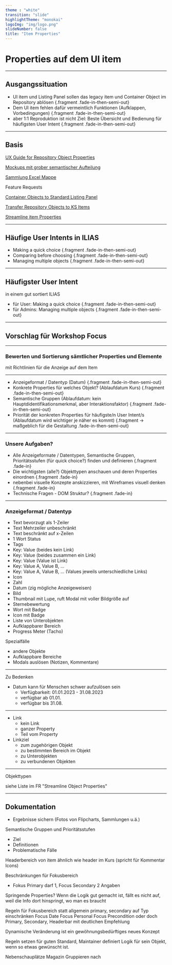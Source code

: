 ```yaml
---
theme : "white"
transition: "slide"
highlightTheme: "monokai"
logoImg: "img/logo.png"
slideNumber: false
title: "Item Properties"
---
```


# Properties auf dem UI item

---

## Ausgangssituation

* UI item und Listing Panel sollen das legacy item und Container Object im Repository ablösen {.fragment .fade-in-then-semi-out}
* Dem UI item fehlen dafür vermeintlich Funktionen (Aufklappen, Vorbedingungen) {.fragment .fade-in-then-semi-out}
* aber 1:1 Reproduktion ist nicht Ziel: Beste Übersicht und Bedienung für häufigsten User Intent {.fragment .fade-in-then-semi-out}

---

## Basis

[UX Guide for Repository Object Properties](https://github.com/ILIAS-eLearning/ILIAS/blob/trunk/src/UI/docu/ux-guide-repository-objects-properties-and-actions.md)

[Mockups mit grober semantischer Aufteilung](https://catenglaender.github.io/il-item-mockup/new-item-card-structure/)

[Sammlung Excel Mappe](https://cat06.sharepoint.de/:x:/r/sites/Design322/_layouts/15/Doc.aspx?sourcedoc=%7B30326381-8D27-43FC-A7B0-BE5C63FBA015%7D&file=Orte%20und%20Funktionen%20von%20Elementen%20der%20UI%20Componenten.xlsx&action=default&mobileredirect=true&DefaultItemOpen=1)

Feature Requests

[Container Objects to Standard Listing Panel](https://docu.ilias.de/goto.php?target=wiki_1357_Transfering_Container_Objects_to_Standard_Listing_Panel)

[Transfer Repository Objects to KS Items](https://docu.ilias.de/goto_docu_wiki_wpage_6409_1357.html)

[Streamline item Properties](https://docu.ilias.de/goto_docu_wiki_wpage_7399_1357.html)

---

## Häufige User Intents in ILIAS

* Making a quick choice {.fragment .fade-in-then-semi-out}
* Comparing before choosing {.fragment .fade-in-then-semi-out}
* Managing multiple objects {.fragment .fade-in-then-semi-out}

---

## Häufigster User Intent

in einem gut sortiert ILIAS
* für User: Making a quick choice {.fragment .fade-in-then-semi-out}
* für Admins: Managing multiple objects {.fragment .fade-in-then-semi-out}

---

## Vorschlag für Workshop Focus

---

### Bewerten und Sortierung sämtlicher Properties und Elemente

mit Richtlinien für die Anzeige auf dem Item

---

* Anzeigeformat / Datentyp (Datum) {.fragment .fade-in-then-semi-out}
* Konkrete Properties für welches Objekt? (Ablaufdatum Kurs) {.fragment .fade-in-then-semi-out}
* Semantische Gruppen (Ablaufdatum: kein Hauptdidentifikationsmerkmal, aber Interaktionsfaktor) {.fragment .fade-in-then-semi-out}
* Priorität der konkreten Properties für häufigste/n User Intent/s (Ablaufdatum wird wichtiger je näher es kommt) {.fragment -> maßgeblich für die Gestaltung .fade-in-then-semi-out}

---

### Unsere Aufgaben?

* Alle Anzeigeformate / Datentypen, Semantische Gruppen, Prioritätsstufen (für quick choice?) finden und definieren {.fragment .fade-in} 
* Die wichtigsten (alle?) Objekttypen anschauen und deren Properties einordnen {.fragment .fade-in} 
* nebenbei visuelle Konzepte anskizzieren, mit Wireframes visuell denken {.fragment .fade-in} 
* Technische Fragen - DOM Struktur? {.fragment .fade-in}

---

### Anzeigeformat / Datentyp

* Text bevorzugt als 1-Zeiler
* Text Mehrzeiler unbeschränkt
* Text beschränkt auf x-Zeilen
* 1 Wort Status
* Tags
* Key: Value (beides kein Link)
* Key: Value (beides zusammen ein Link)
* Key: Value (Value ist Link)
* Key: Value A, Value B, ...
* Key: Value A, Value B, ... (Values jeweils unterschiedliche Links)
* Icon
* Zahl
* Datum (zig mögliche Anzeigeweisen)
* Bild
* Thumbnail mit Lupe, ruft Modal mit voller Bildgröße auf
* Sternebewertung
* Wort mit Badge
* Icon mit Badge
* Liste von Unterobjekten
* Aufklappbarer Bereich
* Progress Meter (Tacho)

Spezialfälle
* andere Objekte
* Aufklappbare Bereiche
* Modals auslösen (Notizen, Kommentare)

---

Zu Bedenken
* Datum kann für Menschen schwer aufzulösen sein
    * Verfügbarkeit: 01.01.2023 - 31.08.2023
    * verfügbar ab 01.01.
    * verfügbar bis 31.08.

---

* Link
    * kein Link
    * ganzer Property
    * Teil vom Property
* Linkziel
    * zum zugehörigen Objekt
    * zu bestimmten Bereich im Objekt
    * zu Unterobjekten
    * zu verbundenen Objekten

---

Objekttypen

siehe Liste im FR "Streamline Object Properties"

---

## Dokumentation

* Ergebnisse sichern (Fotos von Flipcharts, Sammlungen u.ä.)

Semantische Gruppen und Prioritätsstufen
* Ziel
* Definitionen
* Problematische Fälle

Headerbereich von item ähnlich wie header im Kurs (spricht für Kommentar Icons)

Beschränkungen für Fokusbereich
* Fokus Primary darf 1, Focus Secondary 2 Angaben

Springende Properties? Wenn die Logik gut gemacht ist, fällt es nicht auf, weil die Info dort hinspringt, wo man es braucht

Regeln für Fokusbereich statt allgemein primary, secondary auf Typ einschränken
Focus Date
Focus Personal
Focus Precondition
oder doch Primary, Secondary, Headerbar mit deutlichen Empfehlung

Dynamische Veränderung ist ein gewöhnungsbedürftiges neues Konzept

Regeln setzen für guten Standard, Maintainer definiert Logik für sein Objekt, wenn so etwas gewünscht ist.

Nebenschauplätze
Magazin Gruppieren nach
